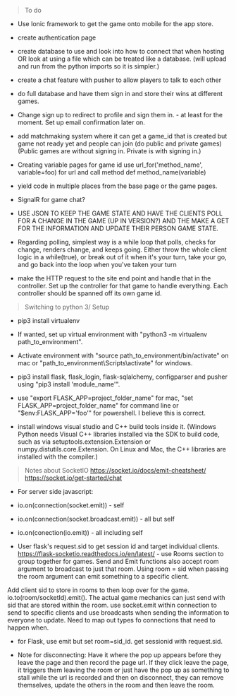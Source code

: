 > To do

- Use Ionic framework to get the game onto mobile for the app store.
- create authentication page
- create database to use and look into how to connect that when hosting OR look at using a file which can be treated like a database. (will upload and run from the python imports so it is simpler.)
- create a chat feature with pusher to allow players to talk to each other
- do full database and have them sign in and store their wins at different games.
- Change sign up to redirect to profile and sign them in. - at least for the moment. Set up email confirmation later on.
- add matchmaking system where it can get a game_id that is created but game not ready yet and people can join (do public and private games) (Public games are without signing in. Private is with signing in.)
- Creating variable pages for game id use url_for('method_name', variable=foo) for url and call method def method_name(variable)
- yield code in multiple places from the base page or the game pages.


- SignalR for game chat?


- USE JSON TO KEEP THE GAME STATE AND HAVE THE CLIENTS POLL FOR A CHANGE IN THE GAME (UP IN VERSION?) AND THE MAKE A GET FOR THE INFORMATION AND UPDATE THEIR PERSON GAME STATE.
 - Regarding polling, simplest way is a while loop that polls, checks for change, renders change, and keeps going. Either throw the whole client logic in a while(true), or break out of it when it's your turn, take your go, and go back into the loop when you've taken your turn

 - make the HTTP request to the site end point and handle that in the controller. Set up the controller for that game to handle everything. Each controller should be spanned off its own game id.

> Switching to python 3/ Setup

- pip3 install virtualenv
- If wanted, set up virtual environment with "python3 -m virtualenv path_to_environment".
- Activate environment with "source path_to_environment/bin/activate" on mac or "path_to_environment\Scripts\activate" for windows.
- pip3 install flask, flask_login, flask-sqlalchemy, configparser and pusher using "pip3 install 'module_name'".
- use "export FLASK_APP=project_folder_name" for mac, "set FLASK_APP=project_folder_name" for command line or "$env:FLASK_APP='foo'" for powershell. I believe this is correct.

- install windows visual studio and C++ build tools inside it.
(Windows Python needs Visual C++ libraries installed via the SDK to build code, such as via setuptools.extension.Extension or numpy.distutils.core.Extension. On Linux and Mac, the C++ libraries are installed with the compiler.)

> Notes about SocketIO
https://socket.io/docs/emit-cheatsheet/
https://socket.io/get-started/chat
- For server side javascript:
- io.on(connection(socket.emit)) - self
- io.on(connection(socket.broadcast.emit)) - all but self
- io.on(conection(io.emit)) - all including self

- User flask's request.sid to get session id and target individual clients.
https://flask-socketio.readthedocs.io/en/latest/ - use Rooms section to group together for games. Send and Emit functions also accept room argument to broadcast to just that room. Using room = sid when passing the room argument can emit something to a specific client.

Add client sid to store in rooms to then loop over for the game. io.to(room/socketId).emit(). The actual game mechanics can just send with sid that are stored within the room. use socket.emit within connection to send to specific clients and use broadcasts when sending the information to everyone to update. Need to map out types fo connections that need to happen when.
- for Flask, use emit but set room=sid_id. get sessionid with request.sid.

- Note for disconnecting: Have it where the pop up appears before they leave the page and then record the page url. If they click leave the page, it triggers them leaving the room or just have the pop up as something to stall while the url is recorded and then on disconnect, they can remove themselves, update the others in the room and then leave the room.
